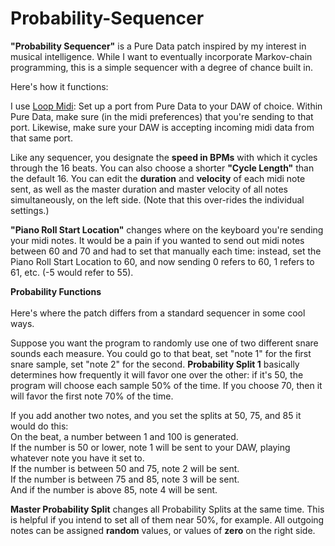 # Probability-Sequencer

<b>"Probability Sequencer"</b> is a Pure Data patch inspired by my interest in musical intelligence. 
While I want to eventually incorporate Markov-chain programming, this is a simple sequencer with a degree of chance built in. 

Here's how it functions: 

I use <a title="Loop Midi" href="http://www.tobias-erichsen.de/software/loopmidi.html">Loop Midi</a>: Set up a port from Pure Data to your DAW of choice. Within Pure Data, make sure (in the midi preferences) that you're sending to that port. Likewise, make sure your DAW is accepting incoming midi data from that same port.

Like any sequencer, you designate the <b>speed in BPMs</b> with which it cycles through the 16 beats. You can also choose a shorter <b>"Cycle Length"</b> than the default 16.
You can edit the <b>duration</b> and <b>velocity</b> of each midi note sent, as well as the master duration and master velocity of all notes simultaneously, on the left side. (Note that this over-rides the individual settings.)

<b>"Piano Roll Start Location"</b> changes where on the keyboard you're sending your midi notes. It would be a pain if you wanted to send out midi notes between 60 and 70 and had to set that manually each time: instead, set the Piano Roll Start Location to 60, and now sending 0 refers to 60, 1 refers to 61, etc. (-5 would refer to 55).

<b>Probability Functions</b><br><br>
Here's where the patch differs from a standard sequencer in some cool ways.

Suppose you want the program to randomly use one of two different snare sounds each measure. You could go to that beat, set "note 1" for the first snare sample, set "note 2" for the second. <b>Probability Split 1</b> basically determines how frequently it will favor one over the other: if it's 50, the program will choose each sample 50% of the time. If you choose 70, then it will favor the first note 70% of the time. 

If you add another two notes, and you set the splits at 50, 75, and 85 it would do this: <br>
On the beat, a number between 1 and 100 is generated. <br>
If the number is 50 or lower, note 1 will be sent to your DAW, playing whatever note you have it set to.<br>
If the number is between 50 and 75, note 2 will be sent.<br>
If the number is between 75 and 85, note 3 will be sent.<br>
And if the number is above 85, note 4 will be sent. <br>

<b>Master Probability Split</b> changes all Probability Splits at the same time. This is helpful if you intend to set all of them near 50%, for example. All outgoing notes can be assigned <b>random</b> values, or values of <b>zero</b> on the right side.
